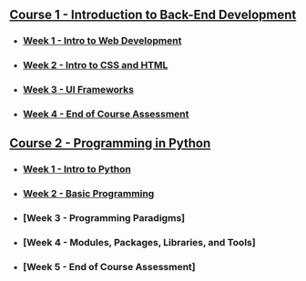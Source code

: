 ## [Course 1 - Introduction to Back-End Development](https://github.com/DotRawr1/Meta-Back-End-Developer-Professional-Certificate/tree/main/1%20-%20Introduction%20To%20Back-End%20Development)
- ### [Week 1 - Intro to Web Development](https://github.com/DotRawr1/Meta-Back-End-Developer-Professional-Certificate/tree/main/1%20-%20Introduction%20To%20Back-End%20Development/Week-1)
- ### [Week 2 - Intro to CSS and HTML](https://github.com/DotRawr1/Meta-Back-End-Developer-Professional-Certificate/tree/main/1%20-%20Introduction%20To%20Back-End%20Development/Week-2)
- ### [Week 3 - UI Frameworks](https://github.com/DotRawr1/Meta-Back-End-Developer-Professional-Certificate/tree/main/1%20-%20Introduction%20To%20Back-End%20Development/Week-3)
- ### [Week 4 - End of Course Assessment](https://github.com/DotRawr1/Meta-Back-End-Developer-Professional-Certificate/tree/main/1%20-%20Introduction%20To%20Back-End%20Development/Week-4)

## [Course 2 - Programming in Python](https://github.com/DotRawr1/Meta-Back-End-Developer-Professional-Certificate/tree/main/2%20-%20Programming%20in%20Python)
- ### [Week 1 - Intro to Python](https://github.com/DotRawr1/Meta-Back-End-Developer-Professional-Certificate/tree/main/2%20-%20Programming%20in%20Python/Week-1)
- ### [Week 2 - Basic Programming](https://github.com/DotRawr1/Meta-Back-End-Developer-Professional-Certificate/tree/main/2%20-%20Programming%20in%20Python/Week-2)
- ### [Week 3 - Programming Paradigms]
- ### [Week 4 - Modules, Packages, Libraries, and Tools]
- ### [Week 5 - End of Course Assessment]